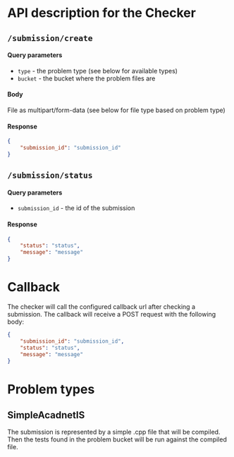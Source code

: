 # API description for the Checker

## `/submission/create`
#### Query parameters
* `type` - the problem type (see below for available types)
* `bucket` - the bucket where the problem files are

#### Body
File as multipart/form-data (see below for file type based on problem type)

#### Response
```json
{
    "submission_id": "submission_id"
}
```

## `/submission/status`
#### Query parameters
* `submission_id` - the id of the submission

#### Response
```json
{
    "status": "status",
    "message": "message"
}
```

# Callback
The checker will call the configured callback url after checking a submission. The callback will receive a POST request with the following body:
```json
{
    "submission_id": "submission_id",
    "status": "status",
    "message": "message"
}
```

# Problem types
## SimpleAcadnetIS
The submission is represented by a simple .cpp file that will be compiled. Then the tests found in the problem bucket will be run against the compiled file.
